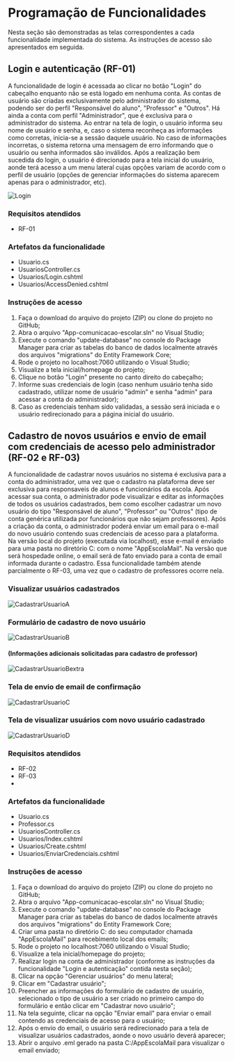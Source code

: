 # Programação de Funcionalidades

Nesta seção são demonstradas as telas correspondentes a cada funcionalidade implementada do sistema. As instruções de acesso são apresentados em seguida.

## Login e autenticação (RF-01)
A funcionalidade de login é acessada ao clicar no botão "Login" do cabeçalho enquanto não se está logado em nenhuma conta. As contas de usuário são criadas exclusivamente pelo administrador do sistema, podendo ser do perfil "Responsável do aluno", "Professor" e "Outros". Há ainda a conta com perfil "Administrador", que é exclusiva para o administrador do sistema. Ao entrar na tela de login, o usuário informa seu nome de usuário e senha, e, caso o sistema reconheça as informações como corretas, inicia-se a sessão daquele usuário. No caso de informações incorretas, o sistema retorna uma mensagem de erro informando que o usuário ou senha informados são inválidos. Após a realização bem sucedida do login, o usuário é direcionado para a tela inicial do usuário, aonde terá acesso a um menu lateral cujas opções variam de acordo com o perfil de usuário (opções de gerenciar informações do sistema aparecem apenas para o administrador, etc).

![Login](https://user-images.githubusercontent.com/74699119/166829687-7895e04a-aa4d-41cb-b720-b3441fc25e85.png)

### Requisitos atendidos
- RF-01

### Artefatos da funcionalidade
- Usuario.cs
- UsuariosController.cs
- Usuarios/Login.cshtml
- Usuarios/AccessDenied.cshtml

### Instruções de acesso
1. Faça o download do arquivo do projeto (ZIP) ou clone do projeto no GitHub;
2. Abra o arquivo "App-comunicacao-escolar.sln" no Visual Studio;
3. Execute o comando "update-database" no console do Package Manager para criar as tabelas do banco de dados localmente através dos arquivos "migrations" do Entity Framework Core;
4. Rode o projeto no localhost:7060 utilizando o Visual Studio;
5. Visualize a tela inicial/homepage do projeto;
6. Clique no botão "Login" presente no canto direito do cabeçalho;
7. Informe suas credenciais de login (caso nenhum usuário tenha sido cadastrado, utilizar nome de usuário "admin" e senha "admin" para acessar a conta do administrador);
8. Caso as credenciais tenham sido validadas, a sessão será iniciada e o usuário redirecionado para a página inicial do usuário.

## Cadastro de novos usuários e envio de email com credenciais de acesso pelo administrador (RF-02 e RF-03)
A funcionalidade de cadastrar novos usuários no sistema é exclusiva para a conta do administrador, uma vez que o cadastro na plataforma deve ser exclusiva para responsaveis de alunos e funcionários da escola. Após acessar sua conta, o administrador pode visualizar e editar as informações de todos os usuários cadastrados, bem como escolher cadastrar um novo usuário do tipo "Responsável de aluno", "Professor" ou "Outros" (tipo de conta genérica utilizada por funcionários que não sejam professores). Após a criação da conta, o administrador poderá enviar um email para o e-mail do novo usuário contendo suas credenciais de acesso para a plataforma. Na versão local do projeto (executada via localhost), esse e-mail é enviado para uma pasta no diretório C: com o nome "AppEscolaMail". Na versão que será hospedade online, o email será de fato enviado para a conta de email informada durante o cadastro. Essa funcionalidade também atende parcialmente o RF-03, uma vez que o cadastro de professores ocorre nela.

### Visualizar usuários cadastrados
![CadastrarUsuarioA](https://user-images.githubusercontent.com/74699119/166832672-13641ae8-3d5e-4e97-b008-938b7bc39082.png)
### Formulário de cadastro de novo usuário
![CadastrarUsuarioB](https://user-images.githubusercontent.com/74699119/166833197-6557d333-62ac-458f-8a57-3175a5af14e6.png)
#### (Informações adicionais solicitadas para cadastro de professor)
![CadastrarUsuarioBextra](https://user-images.githubusercontent.com/74699119/166834036-5a84a0be-8819-4136-8df5-3000fc75031c.png)
### Tela de envio de email de confirmação
![CadastrarUsuarioC](https://user-images.githubusercontent.com/74699119/166832685-88670bac-cf64-4a0d-a142-fe3b5f134c79.png)
### Tela de visualizar usuários com novo usuário cadastrado
![CadastrarUsuarioD](https://user-images.githubusercontent.com/74699119/166832692-beaec89e-eea2-49ef-b673-867d85645da1.png)

### Requisitos atendidos
- RF-02
- RF-03
- 
### Artefatos da funcionalidade
- Usuario.cs
- Professor.cs
- UsuariosController.cs
- Usuarios/Index.cshtml
- Usuarios/Create.cshtml
- Usuarios/EnviarCredenciais.cshtml

### Instruções de acesso
1. Faça o download do arquivo do projeto (ZIP) ou clone do projeto no GitHub;
2. Abra o arquivo "App-comunicacao-escolar.sln" no Visual Studio;
3. Execute o comando "update-database" no console do Package Manager para criar as tabelas do banco de dados localmente através dos arquivos "migrations" do Entity Framework Core;
4. Criar uma pasta no diretório C: do seu computador chamada "AppEscolaMail" para recebimento local dos emails;
5. Rode o projeto no localhost:7060 utilizando o Visual Studio;
6. Visualize a tela inicial/homepage do projeto;
7. Realizar login na conta de administrador (conforme as instruções da funcionalidade "Login e autenticação" contida nesta seção);
8. Clicar na opção "Gerenciar usuários" do menu lateral;
9. Clicar em "Cadastrar usuário";
10. Preencher as informações do formulário de cadastro de usuário, selecionado o tipo de usuário a ser criado no primeiro campo do formulário e então clicar em "Cadastrar novo usuário";
11. Na tela seguinte, clicar na opção "Enviar email" para enviar o email contendo as credenciais de acesso para o usuário;
12. Após o envio do email, o usuário será redirecionado para a tela de visualizar usuários cadastrados, aonde o novo usuário deverá aparecer;
13. Abrir o arquivo .eml gerado na pasta C:/AppEscolaMail para visualizar o email enviado;


